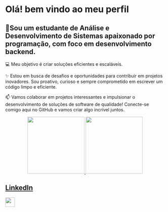 <!DOCTYPE html>
<html lang="en">
<head>
  <meta charset="UTF-8">
  <meta name="viewport" content="width=device-width, initial-scale=1.0">
 
</head>
<body>
  <h1>Olá! bem vindo ao meu perfil</h1>
  <h2>👋Sou um estudante de Análise e Desenvolvimento de Sistemas apaixonado por programação, com foco em desenvolvimento backend.</h2> 
  
  <p> 💻 Meu objetivo é criar soluções eficientes e escaláveis.</p>
  <p> ✨ Estou em busca de desafios e oportunidades para contribuir em projetos inovadores. Sou proativo, curioso e sempre comprometido em escrever um código limpo e eficiente.</p>
  <p> 📫 Vamos colaborar em projetos interessantes e impulsionar o desenvolvimento de soluções de software de qualidade! Conecte-se comigo aqui no GitHub e vamos criar algo incrível juntos.</p>

  

  
 <div align="center">
  <a href="https://github.com/AraujoSam">
  <img height="180em" src="https://github-readme-stats.vercel.app/api?username=AraujoSam&show_icons=true&theme=radical&count_private=true&include_all_commits=true"/>
  <img height="180em" src="https://github-readme-stats.vercel.app/api/top-langs/?username=AraujoSam&theme=radical&langs_count=7&layout=compact"/>
</div>
   

   
  
  <h2>LinkedIn</h2>
  <a href="https://br.linkedin.com/in/samuel-araujo-3210261b6" target="_blank">
   <img height="30" src="https://img.shields.io/badge/-LinkedIn-%230077B5?style=for-the-badge&logo=linkedin&logoColor=white" target="_blank">
   
  </a>

</body>
</html>
